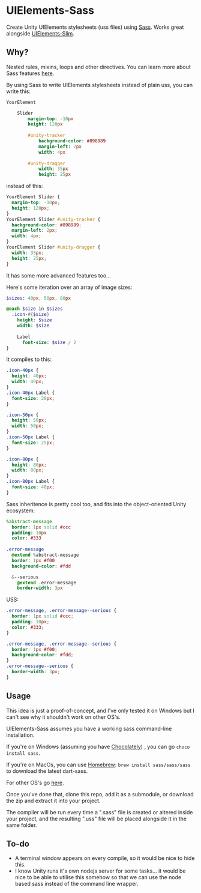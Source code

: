 # UIElements-Sass
Create Unity UIElements stylesheets (uss files) using [Sass](https://sass-lang.com/).
Works great alongside [UIElements-Slim](https://github.com/eidetic-av/UIElements-Slim).

## Why?
Nested rules, mixins, loops and other directives. You can learn more about Sass features [here](https://sass-lang.com/documentation).

By using Sass to write UIElements stylesheets instead of plain uss, you can write this:
```sass
YourElement

    Slider
        margin-top: -10px
        height: 120px
        
        #unity-tracker
            background-color: #898989
            margin-left: 2px
            width: 4px
            
        #unity-dragger
            width: 35px
            height: 25px
```
instead of this:
```css
YourElement Slider {
  margin-top: -10px;
  height: 120px;
}
YourElement Slider #unity-tracker {
  background-color: #898989;
  margin-left: 2px;
  width: 4px;
}
YourElement Slider #unity-dragger {
  width: 35px;
  height: 25px;
}
```

It has some more advanced features too...

Here's some iteration over an array of image sizes:
```sass
$sizes: 40px, 50px, 80px

@each $size in $sizes
  .icon-#{$size}
    height: $size
    width: $size
    
    Label
      font-size: $size / 2
}
```
It compiles to this:
```css
.icon-40px {
  height: 40px;
  width: 40px;
}
.icon-40px Label {
  font-size: 20px;
}

.icon-50px {
  height: 50px;
  width: 50px;
}
.icon-50px Label {
  font-size: 25px;
}

.icon-80px {
  height: 80px;
  width: 80px;
}
.icon-80px Label {
  font-size: 40px;
}
```

Sass inheritence is pretty cool too, and fits into the object-oriented Unity ecosystem:
```sass
%abstract-message
  border: 1px solid #ccc
  padding: 10px
  color: #333
  
.error-message
  @extend %abstract-message
  border: 1px #f00
  background-color: #fdd

  &--serious
    @extend .error-message
    border-width: 3px
```
USS:
```css
.error-message, .error-message--serious {
  border: 1px solid #ccc;
  padding: 10px;
  color: #333;
}

.error-message, .error-message--serious {
  border: 1px #f00;
  background-color: #fdd;
}
.error-message--serious {
  border-width: 3px;
}
```

## Usage
This idea is just a proof-of-concept, and I've only tested it on Windows but I can't see why it shouldn't work on other OS's.

UIElements-Sass assumes you have a working sass command-line installation.

If you're on Windows (assuming you have [Chocolately](https://chocolatey.org/)) , you can go `choco install sass`.

If you're on MacOs, you can use [Homebrew](https://brew.sh/): `brew install sass/sass/sass` to download the latest dart-sass.

For other OS's go [here](https://sass-lang.com/install).

Once you've done that, clone this repo, add it as a submodule, or download the zip and extract it into your project.

The compiler will be run every time a ".sass" file is created or altered inside your project, and the resulting ".uss" file will be placed alongside it in the same folder.

## To-do
* A terminal window appears on every compile, so it would be nice to hide this.
* I know Unity runs it's own nodejs server for some tasks... it would be nice to be able to utilise this somehow so that we can use the node based sass instead of the command line wrapper.
